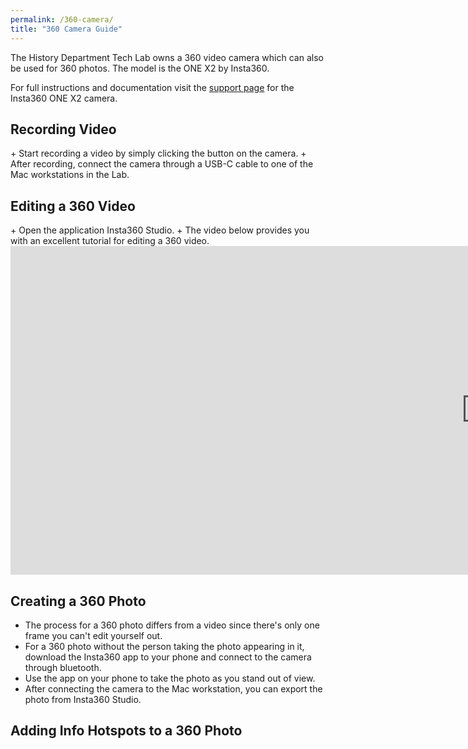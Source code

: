 ```yaml
---
permalink: /360-camera/
title: "360 Camera Guide"
---
```


The History Department Tech Lab owns a 360 video camera which can also be used for 360 photos. The model is the ONE X2 by Insta360.

For full instructions and documentation visit the <a href="https://onlinemanual.insta360.com/onex2/en-us/camera/basic">support page</a> for the Insta360 ONE X2 camera.

<h2>Recording Video</h2>
+ Start recording a video by simply clicking the button on the camera.
+ After recording, connect the camera through a USB-C cable to one of the Mac workstations in the Lab.

<h2>Editing a 360 Video</h2>
+ Open the application Insta360 Studio.
+ The video below provides you with an excellent tutorial for editing a 360 video.
<iframe width="1521" height="526" src="https://youtube.com/embed/U24jDyYnU3A" title="Insta360 Studio Beginners Tutorial" frameborder="0" allow="accelerometer; autoplay; clipboard-write; encrypted-media; gyroscope; picture-in-picture; web-share" referrerpolicy="strict-origin-when-cross-origin" allowfullscreen></iframe><br>

<h2>Creating a 360 Photo</h2>

+ The process for a 360 photo differs from a video since there's only one frame you can't edit yourself out.
+ For a 360 photo without the person taking the photo appearing in it, download the Insta360 app to your phone and connect to the camera through bluetooth.
+ Use the app on your phone to take the photo as you stand out of view.
+ After connecting the camera to the Mac workstation, you can export the photo from Insta360 Studio.

<h2>Adding Info Hotspots to a 360 Photo</h2>
